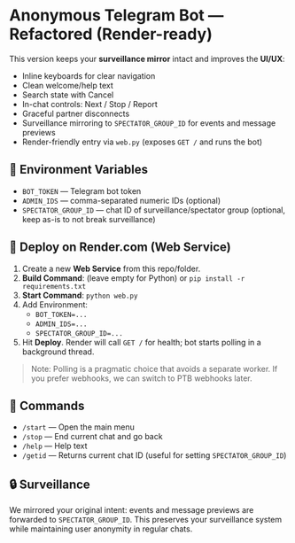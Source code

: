 # Anonymous Telegram Bot — Refactored (Render-ready)

This version keeps your **surveillance mirror** intact and improves the **UI/UX**:

- Inline keyboards for clear navigation
- Clean welcome/help text
- Search state with Cancel
- In-chat controls: Next / Stop / Report
- Graceful partner disconnects
- Surveillance mirroring to `SPECTATOR_GROUP_ID` for events and message previews
- Render-friendly entry via `web.py` (exposes `GET /` and runs the bot)

## 🧰 Environment Variables

- `BOT_TOKEN` — Telegram bot token
- `ADMIN_IDS` — comma-separated numeric IDs (optional)
- `SPECTATOR_GROUP_ID` — chat ID of surveillance/spectator group (optional, keep as-is to not break surveillance)

## 🚀 Deploy on Render.com (Web Service)

1. Create a new **Web Service** from this repo/folder.
2. **Build Command**: (leave empty for Python) or `pip install -r requirements.txt`
3. **Start Command**: `python web.py`
4. Add Environment:
   - `BOT_TOKEN=...`
   - `ADMIN_IDS=...`
   - `SPECTATOR_GROUP_ID=...`
5. Hit **Deploy**. Render will call `GET /` for health; bot starts polling in a background thread.

> Note: Polling is a pragmatic choice that avoids a separate worker. If you prefer webhooks, we can switch to PTB webhooks later.

## 🔧 Commands

- `/start` — Open the main menu
- `/stop` — End current chat and go back
- `/help` — Help text
- `/getid` — Returns current chat ID (useful for setting `SPECTATOR_GROUP_ID`)

## 🔒 Surveillance

We mirrored your original intent: events and message previews are forwarded to `SPECTATOR_GROUP_ID`. This preserves your surveillance system while maintaining user anonymity in regular chats.

